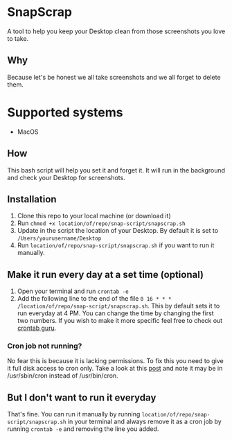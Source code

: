 # SnapScrap
A tool to help you keep your Desktop clean from those screenshots you love to take. 

## Why 
Because let's be honest we all take screenshots and we all forget to delete them.

# Supported systems
- MacOS

## How
This bash script will help you set it and forget it. It will run in the background and check your Desktop for screenshots. 

### 
## Installation
1. Clone this repo to your local machine (or download it)
2. Run `chmod +x location/of/repo/snap-script/snapscrap.sh`
3. Update in the script the location of your Desktop. By default it is set to `/Users/yourusername/Desktop`
3. Run `location/of/repo/snap-script/snapscrap.sh` if you want to run it manually. 

## Make it run every day at a set time (optional)

1. Open your terminal and run `crontab -e`
2. Add the following line to the end of the file `0 16 * * * /location/of/repo/snap-script/snapscrap.sh`. This by default sets it to run everyday at 4 PM. You can change the time by changing the first two numbers. If you wish to make it more specific feel free to check out [crontab guru](https://crontab.guru/).

### Cron job not running? 
No fear this is because it is lacking permissions. To fix this you need to give it full disk access to cron only. Take a look at this [post](https://apple.stackexchange.com/questions/378553/crontab-operation-not-permitted) and note it may be in /usr/sbin/cron instead of /usr/bin/cron.


## But I don't want to run it everyday
That's fine. You can run it manually by running `location/of/repo/snap-script/snapscrap.sh` in your terminal and always remove it as a cron job by running `crontab -e` and removing the line you added.